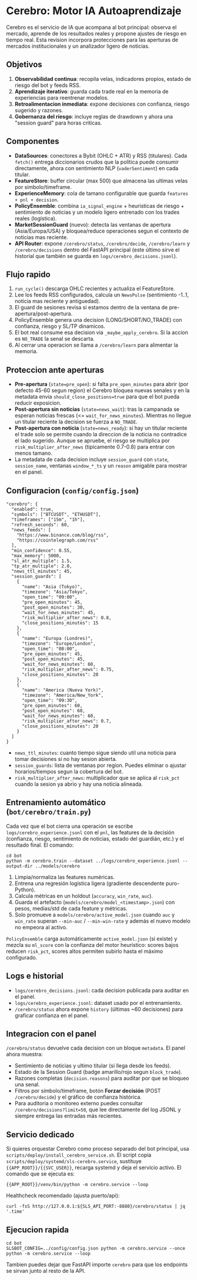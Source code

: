 # Cerebro: Motor IA Autoaprendizaje

Cerebro es el servicio de IA que acompana al bot principal: observa el mercado, aprende de los
resultados reales y propone ajustes de riesgo en tiempo real. Esta revision incorpora protecciones
para las aperturas de mercados institucionales y un analizador ligero de noticias.

## Objetivos

1. **Observabilidad continua**: recopila velas, indicadores propios, estado de riesgo del bot y feeds RSS.
2. **Aprendizaje iterativo**: guarda cada trade real en la memoria de experiencias para reentrenar modelos.
3. **Retroalimentacion inmediata**: expone decisiones con confianza, riesgo sugerido y razones.
4. **Gobernanza del riesgo**: incluye reglas de drawdown y ahora una "session guard" para horas criticas.

## Componentes

- **DataSources**: conectores a Bybit (OHLC + ATR) y RSS (titulares). Cada `fetch()` entrega diccionarios
  crudos que la politica puede consumir directamente, ahora con sentimiento NLP (`vaderSentiment`) en cada titular.
- **FeatureStore**: buffer circular (max 500) que almacena las ultimas velas por simbolo/timeframe.
- **ExperienceMemory**: cola de tamano configurable que guarda `features + pnl + decision`.
- **PolicyEnsemble**: combina `ia_signal_engine` + heuristicas de riesgo + sentimiento de noticias y un modelo ligero entrenado con los trades reales (logística).
- **MarketSessionGuard** (nuevo): detecta las ventanas de apertura (Asia/Europa/USA) y bloquea/reduce
  operaciones segun el contexto de noticias mas reciente.
- **API Router**: expone `/cerebro/status`, `/cerebro/decide`, `/cerebro/learn` y `/cerebro/decisions` dentro del FastAPI principal (este último sirve el historial que también se guarda en `logs/cerebro_decisions.jsonl`).

## Flujo rapido

1. `run_cycle()` descarga OHLC recientes y actualiza el FeatureStore.
2. Lee los feeds RSS configurados, calcula un `NewsPulse` (sentimiento -1..1, noticia mas reciente y antiguedad).
3. El guard de sesiones revisa si estamos dentro de la ventana de pre-apertura/post-apertura.
4. PolicyEnsemble genera una decision (LONG/SHORT/NO_TRADE) con confianza, riesgo y SL/TP dinamicos.
5. El bot real consume esa decision via `_maybe_apply_cerebro`. Si la accion es `NO_TRADE` la senal se descarta.
6. Al cerrar una operacion se llama a `/cerebro/learn` para alimentar la memoria.

## Proteccion ante aperturas

- **Pre-apertura** (`state=pre_open`): si falta `pre_open_minutes` para abrir (por defecto 45-60 segun region)
  el Cerebro bloquea nuevas senales y en la metadata envia `should_close_positions=true` para que el bot pueda
  reducir exposicion.
- **Post-apertura sin noticias** (`state=news_wait`): tras la campanada se esperan noticias frescas (<= `wait_for_news_minutes`).
  Mientras no llegue un titular reciente la decision se fuerza a `NO_TRADE`.
- **Post-apertura con noticia** (`state=news_ready`): si hay un titular reciente el trade solo se permite cuando
  la direccion de la noticia no contradice el lado sugerido. Aunque se apruebe, el riesgo se multiplica por
  `risk_multiplier_after_news` (tipicamente 0.7-0.8) para entrar con menos tamano.
- La metadata de cada decision incluye `session_guard` con `state`, `session_name`, ventanas `window_*_ts` y
  un `reason` amigable para mostrar en el panel.

## Configuracion (`config/config.json`)

```jsonc
"cerebro": {
  "enabled": true,
  "symbols": ["BTCUSDT", "ETHUSDT"],
  "timeframes": ["15m", "1h"],
  "refresh_seconds": 60,
  "news_feeds": [
    "https://www.binance.com/blog/rss",
    "https://cointelegraph.com/rss"
  ],
  "min_confidence": 0.55,
  "max_memory": 5000,
  "sl_atr_multiple": 1.5,
  "tp_atr_multiple": 2.0,
  "news_ttl_minutes": 45,
  "session_guards": [
    {
      "name": "Asia (Tokyo)",
      "timezone": "Asia/Tokyo",
      "open_time": "09:00",
      "pre_open_minutes": 45,
      "post_open_minutes": 30,
      "wait_for_news_minutes": 45,
      "risk_multiplier_after_news": 0.8,
      "close_positions_minutes": 15
    },
    {
      "name": "Europa (Londres)",
      "timezone": "Europe/London",
      "open_time": "08:00",
      "pre_open_minutes": 45,
      "post_open_minutes": 45,
      "wait_for_news_minutes": 60,
      "risk_multiplier_after_news": 0.75,
      "close_positions_minutes": 20
    },
    {
      "name": "America (Nueva York)",
      "timezone": "America/New_York",
      "open_time": "09:30",
      "pre_open_minutes": 60,
      "post_open_minutes": 60,
      "wait_for_news_minutes": 60,
      "risk_multiplier_after_news": 0.7,
      "close_positions_minutes": 20
    }
  ]
}
```

- `news_ttl_minutes`: cuanto tiempo sigue siendo util una noticia para tomar decisiones si no hay sesion abierta.
- `session_guards`: lista de ventanas por region. Puedes eliminar o ajustar horarios/tiempos segun la cobertura del bot.
- `risk_multiplier_after_news`: multiplicador que se aplica al `risk_pct` cuando la sesion ya abrio y hay una
  noticia alineada.

## Entrenamiento automático (`bot/cerebro/train.py`)

Cada vez que el bot cierra una operación se escribe `logs/cerebro_experience.jsonl` con el `pnl`, las features de la decisión
(confianza, riesgo, sentimiento de noticias, estado del guardián, etc.) y el resultado final. El comando:

```
cd bot
python -m cerebro.train --dataset ../logs/cerebro_experience.jsonl --output-dir ../models/cerebro
```

1. Limpia/normaliza las features numéricas.
2. Entrena una regresión logística ligera (gradiente descendente puro-Python).
3. Calcula métricas en un holdout (`accuracy`, `win_rate`, `auc`).
4. Guarda el artefacto (`models/cerebro/model_<timestamp>.json`) con pesos, medias/std de cada feature y métricas.
5. Solo promueve a `models/cerebro/active_model.json` cuando `auc` y `win_rate` superan `--min-auc` / `--min-win-rate`
   y además el nuevo modelo no empeora al activo.

`PolicyEnsemble` carga automáticamente `active_model.json` (si existe) y mezcla su `ml_score` con la confianza del
motor heurístico: scores bajos reducen `risk_pct`, scores altos permiten subirlo hasta el máximo configurado.

## Logs e historial

- `logs/cerebro_decisions.jsonl`: cada decision publicada para auditar en el panel.
- `logs/cerebro_experience.jsonl`: dataset usado por el entrenamiento.
- `/cerebro/status` ahora expone `history` (últimas ~60 decisiones) para graficar confianza en el panel.

## Integracion con el panel

`/cerebro/status` devuelve cada decision con un bloque `metadata`. El panel ahora muestra:

- Sentimiento de noticias y ultimo titular (si llega desde los feeds).
- Estado de la Session Guard (badge amarillo/rojo segun `block_trade`).
- Razones completas (`decision.reasons`) para auditar por que se bloqueo una senal.
- Filtros por símbolo/timeframe, botón **Forzar decisión** (POST `/cerebro/decide`) y el gráfico de confianza histórica.
- Para auditoría o monitoreo externo puedes consultar `/cerebro/decisions?limit=50`, que lee directamente del log JSONL y siempre entrega las entradas más recientes.

## Servicio dedicado

Si quieres orquestar Cerebro como proceso separado del bot principal, usa `scripts/deploy/install_cerebro_service.sh`. El script copia `scripts/deploy/systemd/sls-cerebro.service`, sustituye `{{APP_ROOT}}/{{SVC_USER}}`, recarga systemd y deja el servicio activo. El comando que se ejecuta es:

```
{{APP_ROOT}}/venv/bin/python -m cerebro.service --loop
```

Healthcheck recomendado (ajusta puerto/api):

```
curl -fsS http://127.0.0.1:${SLS_API_PORT:-8880}/cerebro/status | jq '.time'
```

## Ejecucion rapida

```
cd bot
SLSBOT_CONFIG=../config/config.json python -m cerebro.service --once
python -m cerebro.service --loop
```

Tambien puedes dejar que FastAPI importe `cerebro` para que los endpoints se sirvan junto al resto de la API.
